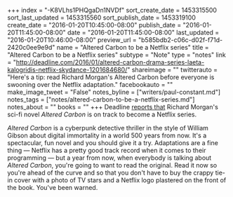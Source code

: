 +++
index = "-K8VLhs1PHQgaDn1NVDf"
sort_create_date = 1453315500
sort_last_updated = 1453315560
sort_publish_date = 1453319100
create_date = "2016-01-20T10:45:00-08:00"
publish_date = "2016-01-20T11:45:00-08:00"
date = "2016-01-20T11:45:00-08:00"
last_updated = "2016-01-20T10:46:00-08:00"
preview_url = "b585bdb2-c06c-d02f-f71d-2420c0ee9e9d"
name = "Altered Carbon to be a Netflix series"
title = "Altered Carbon to be a Netflix series"
subtype = "Note"
type = "notes"
link = "http://deadline.com/2016/01/altered-carbon-drama-series-laeta-kalogridis-netflix-skydance-1201684680/"
shareimage = ""
twitterauto = "Here's a tip: read Richard Morgan's Altered Carbon before everyone is swooning over the Netflix adaptation."
facebookauto = ""
make_image_tweet = "False"
notes_byline = ["writers/paul-constant.md"]
notes_tags = ["notes/altered-carbon-to-be-a-netflix-series.md"]
notes_about = ""
books = ""
+++
Deadline [reports that](http://deadline.com/2016/01/altered-carbon-drama-series-laeta-kalogridis-netflix-skydance-1201684680/) Richard Morgan's sci-fi novel *Altered Carbon* is on track to become a Netflix series. 

*Altered Carbon* is a cyberpunk detective thriller in the style of William Gibson about digital immortality in a world 500 years from now. It's a spectacular, fun novel and you should give it a try. Adaptations are a fine thing — Netflix has a pretty good track record when it comes to their programming — but a year from now, when everybody is talking about *Altered Carbon*, you're going to want to read the original. Read it now so you're ahead of the curve and so that you don't have to buy the crappy tie-in cover with a photo of TV stars and a Netflix logo plastered on the front of the book. You've been warned.